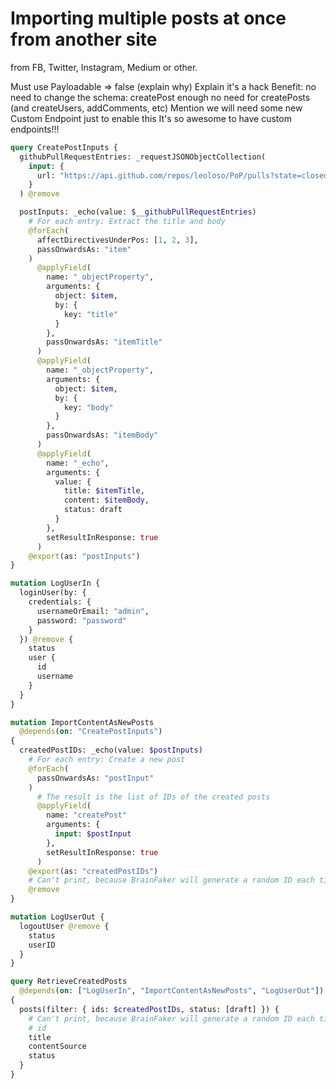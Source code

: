 # Importing multiple posts at once from another site

from FB, Twitter, Instagram, Medium or other.

Must use Payloadable => false (explain why)
Explain it's a hack
Benefit: no need to change the schema:
    createPost enough
    no need for createPosts (and createUsers, addComments, etc)
Mention we will need some new Custom Endpoint just to enable this
    It's so awesome to have custom endpoints!!!

```graphql
query CreatePostInputs {
  githubPullRequestEntries: _requestJSONObjectCollection(
    input: {
      url: "https://api.github.com/repos/leoloso/PoP/pulls?state=closed&per_page=2&page=75"
    }
  ) @remove

  postInputs: _echo(value: $__githubPullRequestEntries)
    # For each entry: Extract the title and body
    @forEach(
      affectDirectivesUnderPos: [1, 2, 3],
      passOnwardsAs: "item"
    )
      @applyField(
        name: "_objectProperty",
        arguments: {
          object: $item,
          by: {
            key: "title"
          }
        },
        passOnwardsAs: "itemTitle"
      )
      @applyField(
        name: "_objectProperty",
        arguments: {
          object: $item,
          by: {
            key: "body"
          }
        },
        passOnwardsAs: "itemBody"
      )
      @applyField(
        name: "_echo",
        arguments: {
          value: {
            title: $itemTitle,
            content: $itemBody,
            status: draft
          }
        },
        setResultInResponse: true
      )
    @export(as: "postInputs")
}

mutation LogUserIn {
  loginUser(by: {
    credentials: {
      usernameOrEmail: "admin",
      password: "password"
    }
  }) @remove {
    status
    user {
      id
      username
    }
  }
}

mutation ImportContentAsNewPosts
  @depends(on: "CreatePostInputs")
{
  createdPostIDs: _echo(value: $postInputs)
    # For each entry: Create a new post
    @forEach(
      passOnwardsAs: "postInput"
    )
      # The result is the list of IDs of the created posts
      @applyField(
        name: "createPost"
        arguments: {
          input: $postInput
        },
        setResultInResponse: true
      )
    @export(as: "createdPostIDs")
    # Can't print, because BrainFaker will generate a random ID each time
    @remove
}

mutation LogUserOut {
  logoutUser @remove {
    status
    userID
  }
}

query RetrieveCreatedPosts
  @depends(on: ["LogUserIn", "ImportContentAsNewPosts", "LogUserOut"])
{
  posts(filter: { ids: $createdPostIDs, status: [draft] }) {
    # Can't print, because BrainFaker will generate a random ID each time
    # id
    title
    contentSource
    status
  }
}
```
